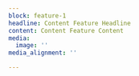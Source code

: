 ```yaml
---
block: feature-1
headline: Content Feature Headline
content: Content Feature Content
media:
  image: ''
media_alignment: ''

---
```

